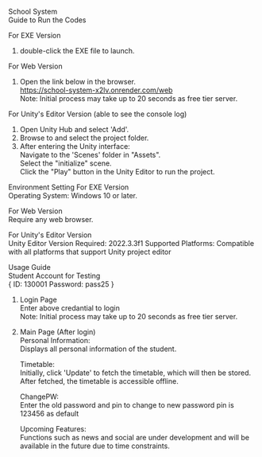 School System  
Guide to Run the Codes

For EXE Version
1. double-click the EXE file to launch.

For Web Version
1. Open the link below in the browser.  
   https://school-system-x2lv.onrender.com/web  
   Note: Initial process may take up to 20 seconds as free tier server.
   
For Unity's Editor Version (able to see the console log)
1. Open Unity Hub and select 'Add'.
2. Browse to and select the project folder.
3. After entering the Unity interface:  
Navigate to the 'Scenes' folder in "Assets".  
Select the "initialize" scene.  
Click the "Play" button in the Unity Editor to run the project.

Environment Setting
For EXE Version  
Operating System: Windows 10 or later.

For Web Version  
Require any web browser.

For Unity's Editor Version  
Unity Editor Version Required: 2022.3.3f1
Supported Platforms: Compatible with all platforms that support Unity project editor  

Usage Guide  
Student Account for Testing  
{
ID: 130001
Password: pass25
}

1. Login Page  
Enter above credantial to login  
Note: Initial process may take up to 20 seconds as free tier server.

2. Main Page (After login)  
   Personal Information:  
   Displays all personal information of the student.

   Timetable:  
   Initially, click 'Update' to fetch the timetable, which will then be stored.
   After fetched, the timetable is accessible offline.

   ChangePW:  
   Enter the old password and pin to change to new password
   pin is 123456 as default

   Upcoming Features:  
   Functions such as news and social are under development and will be available in the future due to time constraints.
